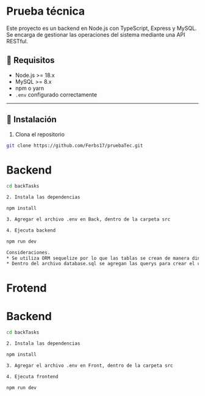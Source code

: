 # Prueba técnica

Este proyecto es un backend en Node.js con TypeScript, Express y MySQL.  
Se encarga de gestionar las operaciones del sistema mediante una API RESTful.

## 🚀 Requisitos

- Node.js >= 18.x
- MySQL >= 8.x
- npm o yarn
- `.env` configurado correctamente

---

## 🔧 Instalación

1. Clona el repositorio

```bash
git clone https://github.com/Ferbs17/pruebaTec.git
```

# Backend
```bash
cd backTasks

2. Instala las dependencias

npm install

3. Agregar el archivo .env en Back, dentro de la carpeta src

4. Ejecuta backend

npm run dev

Consideraciones. 
* Se utiliza ORM sequelize por lo que las tablas se crean de manera dinámica.
* Dentro del archivo database.sql se agregan las querys para crear el usuario de la BD y un usuario genérico para el login inicial en la aplicación.

```

# Frotend

# Backend
```bash
cd backTasks

2. Instala las dependencias

npm install

3. Agregar el archivo .env en Front, dentro de la carpeta src

4. Ejecuta frontend

npm run dev

```